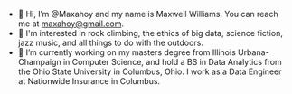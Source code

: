 - 👋 Hi, I’m @Maxahoy and my name is Maxwell Williams. You can reach me at maxahoy@gmail.com.
- 👀 I'm interested in rock climbing, the ethics of big data, science fiction, jazz music, and all things to do with the outdoors.
- 🌱 I’m currently working on my masters degree from Illinois Urbana-Champaign in Computer Science, and hold a BS in Data Analytics from the Ohio State University in Columbus, Ohio.
  I work as a Data Engineer at Nationwide Insurance in Columbus.
